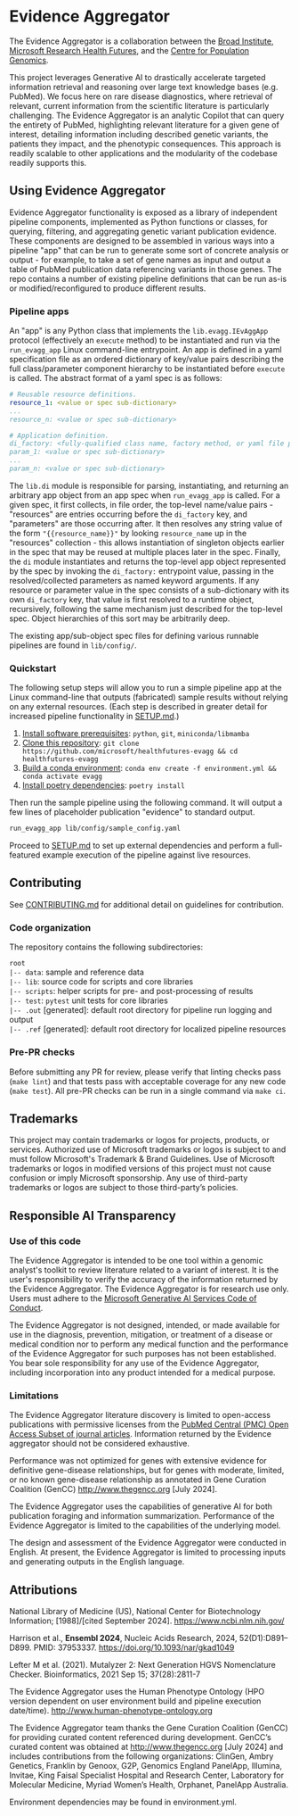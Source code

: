 # Evidence Aggregator

The Evidence Aggregator is a collaboration between the [Broad Institute](https://www.broadinstitute.org/), [Microsoft Research Health Futures](https://www.microsoft.com/en-us/research/lab/microsoft-health-futures/), and the [Centre for Population Genomics](https://populationgenomics.org.au/).

This project leverages Generative AI to drastically accelerate targeted information retrieval and reasoning over large text knowledge bases (e.g. PubMed). We focus here on rare disease diagnostics, where retrieval of relevant, current information from the scientific literature is particularly challenging. The Evidence Aggregator is an analytic Copilot that can query the entirety of PubMed, highlighting relevant literature for a given gene of interest, detailing information including described genetic variants, the patients they impact, and the phenotypic consequences. This approach is readily scalable to other applications and the modularity of the codebase readily supports this.

## Using Evidence Aggregator

Evidence Aggregator functionality is exposed as a library of independent pipeline components, implemented as Python functions or classes, for querying, filtering, and aggregating genetic variant publication evidence. These components are designed to be assembled in various ways into a pipeline "app" that can be run to generate some sort of concrete analysis or output - for example, to take a set of gene names as input and output a table of PubMed publication data referencing variants in those genes. The repo contains a number of existing pipeline definitions that can be run as-is or modified/reconfigured to produce different results.

### Pipeline apps

An "app" is any Python class that implements the `lib.evagg.IEvAggApp` protocol (effectively an `execute` method) to be instantiated and run via the `run_evagg_app` Linux command-line entrypoint. An app is defined in a yaml specification file as an ordered dictionary of key/value pairs describing the full class/parameter component hierarchy to be instantiated before `execute` is called. The abstract format of a yaml spec is as follows:

```yaml
# Reusable resource definitions.
resource_1: <value or spec sub-dictionary>
...
resource_n: <value or spec sub-dictionary>

# Application definition.
di_factory: <fully-qualified class name, factory method, or yaml file path>
param_1: <value or spec sub-dictionary>
...
param_n: <value or spec sub-dictionary>
```

The `lib.di` module is responsible for parsing, instantiating, and returning an arbitrary app object from an app spec when `run_evagg_app` is called. For a given spec, it first collects, in file order, the top-level name/value pairs - "resources" are entries occurring before the `di_factory` key, and "parameters" are those occurring after. It then resolves any string value of the form `"{{resource_name}}"` by looking `resource_name` up in the "resources" collection - this allows instantiation of singleton objects earlier in the spec that may be reused at multiple places later in the spec. Finally, the `di` module instantiates and returns the top-level app object represented by the spec by invoking the `di_factory:` entrypoint value, passing in the resolved/collected parameters as named keyword arguments. If any resource or parameter value in the spec consists of a sub-dictionary with its own `di_factory` key, that value is first resolved to a runtime object, recursively, following the same mechanism just described for the top-level spec. Object hierarchies of this sort may be arbitrarily deep.

The existing app/sub-object spec files for defining various runnable pipelines are found in `lib/config/`.

### Quickstart

The following setup steps will allow you to run a simple pipeline app at the Linux command-line that outputs (fabricated) sample results without relying on any external resources. (Each step is described in greater detail for increased pipeline functionality in [SETUP.md](SETUP.md).)

1. [Install software prerequisites](SETUP.md#install-software-prerequisites): `python`, `git`, `miniconda/libmamba`
2. [Clone this repository](SETUP.md#clone-the-repository): `git clone https://github.com/microsoft/healthfutures-evagg && cd healthfutures-evagg`
3. [Build a conda environment](SETUP.md#build-a-conda-environment): `conda env create -f environment.yml && conda activate evagg`
4. [Install poetry dependencies](SETUP.md#install-poetry-dependencies): `poetry install`

Then run the sample pipeline using the following command. It will output a few lines of placeholder publication "evidence" to standard output.

```bash
run_evagg_app lib/config/sample_config.yaml
```

Proceed to [SETUP.md](SETUP.md) to set up external dependencies and perform a full-featured example execution of the pipeline against live resources.

## Contributing

See [CONTRIBUTING.md](CONTRIBUTING.md) for additional detail on guidelines for contribution.

### Code organization

The repository contains the following subdirectories:

  `root`  
`|-- data`: sample and reference data  
`|-- lib`: source code for scripts and core libraries  
`|-- scripts`: helper scripts for pre- and post-processing of results  
`|-- test`: `pytest` unit tests for core libraries  
`|-- .out` [generated]: default root directory for pipeline run logging and output  
`|-- .ref` [generated]: default root directory for localized pipeline resources

### Pre-PR checks

Before submitting any PR for review, please verify that linting checks pass (`make lint`) and that tests pass with acceptable coverage for any new code (`make test`). All pre-PR checks can be run in a single command via `make ci`.

## Trademarks

This project may contain trademarks or logos for projects, products, or services. Authorized use of Microsoft trademarks or logos is subject to and must follow Microsoft's Trademark & Brand Guidelines. Use of Microsoft trademarks or logos in modified versions of this project must not cause confusion or imply Microsoft sponsorship. Any use of third-party trademarks or logos are subject to those third-party’s policies.

## Responsible AI Transparency

### Use of this code

The Evidence Aggregator is intended to be one tool within a genomic analyst's toolkit to review literature related to a variant of interest. It is the user's responsibility to verify the accuracy of the information returned by the Evidence Aggregator. The Evidence Aggregator is for research use only. Users must adhere to the [Microsoft Generative AI Services Code of Conduct](https://learn.microsoft.com/en-us/legal/cognitive-services/openai/code-of-conduct).

The Evidence Aggregator is not designed, intended, or made available for use in the diagnosis, prevention, mitigation, or treatment of a disease or medical condition nor to perform any medical function and the performance of the Evidence Aggregator for such purposes has not been established. You bear sole responsibility for any use of the Evidence Aggregator, including incorporation into any product intended for a medical purpose.

### Limitations

The Evidence Aggregator literature discovery is limited to open-access publications with permissive licenses from the [PubMed Central (PMC) Open Access Subset of journal articles](https://www.ncbi.nlm.nih.gov/pmc/tools/openftlist/). Information returned by the Evidence aggregator should not be considered exhaustive.

Performance was not optimized for genes with extensive evidence for definitive gene-disease relationships, but for genes with moderate, limited, or no known gene-disease relationship as annotated in Gene Curation Coalition (GenCC) <http://www.thegencc.org> [July 2024].

The Evidence Aggregator uses the capabilities of generative AI for both publication foraging and information summarization. Performance of the Evidence Aggregator is limited to the capabilities of the underlying model.  

The design and assessment of the Evidence Aggregator were conducted in English. At present, the Evidence Aggregator is limited to processing inputs and generating outputs in the English language.

## Attributions

National Library of Medicine (US), National Center for Biotechnology Information; [1988]/[cited September 2024]. <https://www.ncbi.nlm.nih.gov/>

Harrison et al., **Ensembl 2024**, Nucleic Acids Research, 2024, 52(D1):D891–D899. PMID: 37953337. <https://doi.org/10.1093/nar/gkad1049>

Lefter M et al. (2021). Mutalyzer 2: Next Generation HGVS Nomenclature Checker. Bioinformatics, 2021 Sep 15; 37(28):2811-7

The Evidence Aggregator uses the Human Phenotype Ontology (HPO version dependent on user environment build and pipeline execution date/time). <http://www.human-phenotype-ontology.org>  

The Evidence Aggregator team thanks the Gene Curation Coalition (GenCC) for providing curated content referenced during development. GenCC’s curated content was obtained at <http://www.thegencc.org> [July 2024] and includes contributions from the following organizations: ClinGen, Ambry Genetics, Franklin by Genoox, G2P, Genomics England PanelApp, Illumina, Invitae, King Faisal Specialist Hospital and Research Center, Laboratory for Molecular Medicine, Myriad Women’s Health, Orphanet, PanelApp Australia.

Environment dependencies may be found in environment.yml.  
